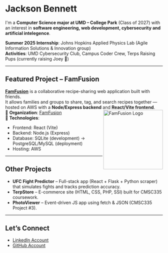 # Jackson Bennett

I'm a **Computer Science major at UMD – College Park** (Class of 2027) with an interest in **software engineering, web development, cybersecurity and artificial intelegence**.  

**Summer 2025 Internship**: Johns Hopkins Applied Physics Lab (Agile Information Solutions & Innovation group)  
**Activities**: UMD Cybersecurity Club, Campus Coder Crew, Terps Raising Pups (currently raising Joey 🐾)

---

## Featured Project – FamFusion

[**FamFusion**](https://github.com/FamFusion) is a collaborative recipe-sharing web application built with friends.  
It allows families and groups to share, tag, and search recipes together — hosted on AWS with a **Node/Express backend** and **React/Vite frontend**.  
<img align="right" src="https://avatars.githubusercontent.com/u/233475703?s=400&u=85bffb3441278738dec83a6cb18286927e9229e1&v=4" width="190" alt="FamFusion Logo"/>
🔹 **Organization**: [FamFusion](https://github.com/FamFusion)  
🔹 **Technologies**: 
- Frontend: React (Vite)  
- Backend: Node.js (Express)  
- Database: SQLite (development) → PostgreSQL/MySQL (deployment)  
- Hosting: AWS  

---

## Other Projects
- **UFC Fight Predictor** – Full-stack app (React + Flask + Python scraper) that simulates fights and tracks prediction accuracy.  
- **TerpStore** – E-commerce site (HTML, CSS, PHP, SSI) built for CMSC335 coursework.  
- **PhotoViewer** – Event-driven JS app using fetch & JSON (CMSC335 Project #3).  

---

## Let’s Connect
- [LinkedIn Account](https://www.linkedin.com/in/jackson-bennett05/)  
- [GitHub Account](https://github.com/JacksonBennett05)  
